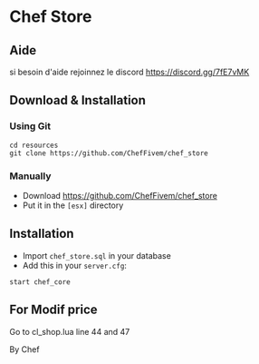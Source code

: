 # Chef Store

## Aide
si besoin d'aide rejoinnez le discord
https://discord.gg/7fE7vMK

## Download & Installation

### Using Git
```
cd resources
git clone https://github.com/ChefFivem/chef_store
```

### Manually
- Download https://github.com/ChefFivem/chef_store
- Put it in the `[esx]` directory

## Installation
- Import `chef_store.sql` in your database
- Add this in your `server.cfg`:

```
start chef_core
```

## For Modif price ##
Go to cl_shop.lua
line 44 and 47

By Chef
